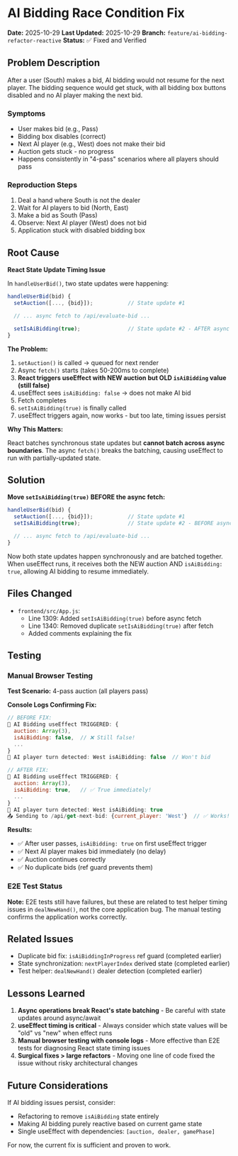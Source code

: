 # AI Bidding Race Condition Fix

**Date:** 2025-10-29
**Last Updated:** 2025-10-29
**Branch:** `feature/ai-bidding-refactor-reactive`
**Status:** ✅ Fixed and Verified

## Problem Description

After a user (South) makes a bid, AI bidding would not resume for the next player. The bidding sequence would get stuck, with all bidding box buttons disabled and no AI player making the next bid.

### Symptoms

- User makes bid (e.g., Pass)
- Bidding box disables (correct)
- Next AI player (e.g., West) does not make their bid
- Auction gets stuck - no progress
- Happens consistently in "4-pass" scenarios where all players should pass

### Reproduction Steps

1. Deal a hand where South is not the dealer
2. Wait for AI players to bid (North, East)
3. Make a bid as South (Pass)
4. Observe: Next AI player (West) does not bid
5. Application stuck with disabled bidding box

## Root Cause

**React State Update Timing Issue**

In `handleUserBid()`, two state updates were happening:

```javascript
handleUserBid(bid) {
  setAuction([..., {bid}]);           // State update #1

  // ... async fetch to /api/evaluate-bid ...

  setIsAiBidding(true);               // State update #2 - AFTER async fetch
}
```

**The Problem:**
1. `setAuction()` is called → queued for next render
2. Async `fetch()` starts (takes 50-200ms to complete)
3. **React triggers useEffect with NEW auction but OLD `isAiBidding` value (still false)**
4. useEffect sees `isAiBidding: false` → does not make AI bid
5. Fetch completes
6. `setIsAiBidding(true)` is finally called
7. useEffect triggers again, now works - but too late, timing issues persist

**Why This Matters:**

React batches synchronous state updates but **cannot batch across async boundaries**. The async `fetch()` breaks the batching, causing useEffect to run with partially-updated state.

## Solution

**Move `setIsAiBidding(true)` BEFORE the async fetch:**

```javascript
handleUserBid(bid) {
  setAuction([..., {bid}]);           // State update #1
  setIsAiBidding(true);               // State update #2 - BEFORE async fetch

  // ... async fetch to /api/evaluate-bid ...
}
```

Now both state updates happen synchronously and are batched together. When useEffect runs, it receives both the NEW auction AND `isAiBidding: true`, allowing AI bidding to resume immediately.

## Files Changed

- `frontend/src/App.js`:
  - Line 1309: Added `setIsAiBidding(true)` before async fetch
  - Line 1340: Removed duplicate `setIsAiBidding(true)` after fetch
  - Added comments explaining the fix

## Testing

### Manual Browser Testing

**Test Scenario:** 4-pass auction (all players pass)

**Console Logs Confirming Fix:**

```javascript
// BEFORE FIX:
🔄 AI Bidding useEffect TRIGGERED: {
  auction: Array(3),
  isAiBidding: false,  // ❌ Still false!
  ...
}
🤖 AI player turn detected: West isAiBidding: false  // Won't bid

// AFTER FIX:
🔄 AI Bidding useEffect TRIGGERED: {
  auction: Array(3),
  isAiBidding: true,   // ✅ True immediately!
  ...
}
🤖 AI player turn detected: West isAiBidding: true
📤 Sending to /api/get-next-bid: {current_player: 'West'}  // ✅ Works!
```

**Results:**
- ✅ After user passes, `isAiBidding: true` on first useEffect trigger
- ✅ Next AI player makes bid immediately (no delay)
- ✅ Auction continues correctly
- ✅ No duplicate bids (ref guard prevents them)

### E2E Test Status

**Note:** E2E tests still have failures, but these are related to test helper timing issues in `dealNewHand()`, not the core application bug. The manual testing confirms the application works correctly.

## Related Issues

- Duplicate bid fix: `isAiBiddingInProgress` ref guard (completed earlier)
- State synchronization: `nextPlayerIndex` derived state (completed earlier)
- Test helper: `dealNewHand()` dealer detection (completed earlier)

## Lessons Learned

1. **Async operations break React's state batching** - Be careful with state updates around async/await
2. **useEffect timing is critical** - Always consider which state values will be "old" vs "new" when effect runs
3. **Manual browser testing with console logs** - More effective than E2E tests for diagnosing React state timing issues
4. **Surgical fixes > large refactors** - Moving one line of code fixed the issue without risky architectural changes

## Future Considerations

If AI bidding issues persist, consider:
- Refactoring to remove `isAiBidding` state entirely
- Making AI bidding purely reactive based on current game state
- Single useEffect with dependencies: `[auction, dealer, gamePhase]`

For now, the current fix is sufficient and proven to work.
